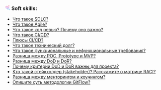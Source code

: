 <h3>
  <img src="../assets/Soft-skills.png" width="16" height="16" />
  <span>Soft skills:</span>
</h3>

- [Что такое SDLC?](https://youtu.be/jRI_WY-E_u8?t=49)
- [Что такое Agile?](https://youtu.be/jRI_WY-E_u8?t=135)
- [Что такое код ревью? Почему оно важно?](https://youtu.be/jRI_WY-E_u8?t=217)
- [Что такое CI/CD?](https://youtu.be/jRI_WY-E_u8?t=307)
- [Плюсы CI/CD?](https://youtu.be/jRI_WY-E_u8?t=376)
- [Что такое технический долг?](https://youtu.be/jRI_WY-E_u8?t=440)
- [Что такое функциональные и нефункциональные требования?](https://youtu.be/jRI_WY-E_u8?t=526)
- [Разница между POC, Prototype и MVP?](https://youtu.be/jRI_WY-E_u8?t=607)
- [Разница между DoD и DoR?](https://youtu.be/Uiko7sw9etM?t=625)
- [Почему критерии DoD и DoR важны для проекта?](https://youtu.be/Uiko7sw9etM?t=709)
- [Кто такой стейкхолдер (stakeholder)? Расскажите о матрице RACI?](https://youtu.be/Uiko7sw9etM?t=767)
- [Разница между менторингом и коучингом?](https://youtu.be/Uiko7sw9etM?t=857)
- [Опишите суть методологии GitFlow?](https://youtu.be/j76RrMQSeho?t=811)
